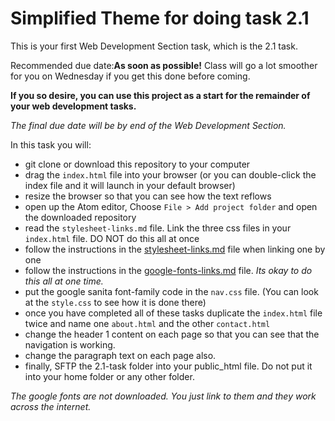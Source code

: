 # Simplified Theme for doing task 2.1

This is your first Web Development Section task, which is the 2.1 task.

Recommended due date:**As soon as possible!** 
Class will go a lot smoother for you on Wednesday if you get this done before coming.

**If you so desire, you can use this project as a start for the remainder of your web development tasks.**

*The final due date will be by end of the Web Development Section.*

In this task you will:

* git clone or download this repository to your computer
* drag the ```index.html``` file into your browser (or you can double-click the index file and it will launch in your default browser)
* resize the browser so that you can see how the text reflows
* open up the Atom editor, Choose ```File > Add project folder``` and open the downloaded repository
* read the ```stylesheet-links.md``` file. Link the three css files in your ```index.html``` file. DO NOT do this all at once
* follow the instructions in the [stylesheet-links.md](stylesheet-links.md) file when linking one by one
* follow the instructions in the [google-fonts-links.md](google-fonts-links.md) file. *Its okay to do this all at one time.*
* put the google sanita font-family code in the ```nav.css``` file. (You can look at the ```style.css``` to see how it is done there)
* once you have completed all of these tasks duplicate the ```index.html``` file twice and name one ```about.html``` and the other ```contact.html```
* change the header 1 content on each page so that you can see that the navigation is working.
* change the paragraph text on each page also.
* finally, SFTP the 2.1-task folder into your public_html file. Do not put it into your home folder or any other folder.

*The google fonts are not downloaded. You just link to them and they work across the internet.*
